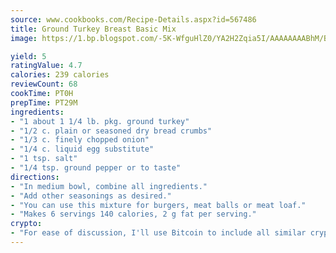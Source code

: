 ```yaml
---
source: www.cookbooks.com/Recipe-Details.aspx?id=567486
title: Ground Turkey Breast Basic Mix
image: https://1.bp.blogspot.com/-5K-WfguHlZ0/YA2H2Zqia5I/AAAAAAAABhM/Bdgu68p4aG0Q6jWdy3eGaUXSKw5p3sdxwCLcBGAsYHQ/s324/7.png

yield: 5
ratingValue: 4.7
calories: 239 calories
reviewCount: 68
cookTime: PT0H
prepTime: PT29M
ingredients:
- "1 about 1 1/4 lb. pkg. ground turkey"
- "1/2 c. plain or seasoned dry bread crumbs"
- "1/3 c. finely chopped onion"
- "1/4 c. liquid egg substitute"
- "1 tsp. salt"
- "1/4 tsp. ground pepper or to taste"
directions:
- "In medium bowl, combine all ingredients."
- "Add other seasonings as desired."
- "You can use this mixture for burgers, meat balls or meat loaf."
- "Makes 6 servings 140 calories, 2 g fat per serving."
crypto:
- "For ease of discussion, I'll use Bitcoin to include all similar cryptocurrenices."
---
```

